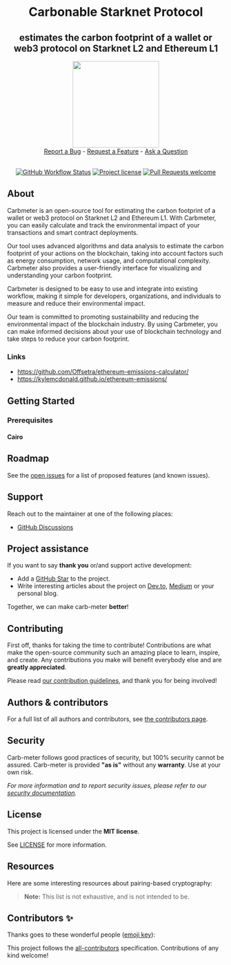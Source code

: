 <div align="center">
  <h1 align="center">Carbonable Starknet Protocol</h1>
  <h2 align="center">estimates the carbon footprint of a wallet or web3 protocol on Starknet L2 and Ethereum L1</h2>
  <img src="https://user-images.githubusercontent.com/25151724/214644164-61d5718b-fcf3-474e-9cdb-135836416e68.png" height="200">
  <br />
  <a href="https://github.com/carbonable-labs/carb-meter/issues/new?assignees=&labels=bug&template=01_BUG_REPORT.md&title=bug%3A+">Report a Bug</a>
  -
  <a href="https://github.com/carbonable-labs/carb-meter/issues/new?assignees=&labels=enhancement&template=02_FEATURE_REQUEST.md&title=feat%3A+">Request a Feature</a>
  -
  <a href="https://github.com/carbonable-labs/carb-meter/discussions">Ask a Question</a>
</div>

<div align="center">
<br />

[![GitHub Workflow Status](https://github.com/keep-starknet-strange/garaga/actions/workflows/test.yml/badge.svg)](https://github.com/keep-starknet-strange/garaga/actions/workflows/test.yml)
[![Project license](https://img.shields.io/github/license/keep-starknet-strange/garaga.svg?style=flat-square)](LICENSE)
[![Pull Requests welcome](https://img.shields.io/badge/PRs-welcome-ff69b4.svg?style=flat-square)](https://github.com/keep-starknet-strange/garaga/issues?q=is%3Aissue+is%3Aopen+label%3A%22help+wanted%22)

</div>



## About

Carbmeter is an open-source tool for estimating the carbon footprint of a wallet or web3 protocol on Starknet L2 and Ethereum L1. With Carbmeter, you can easily calculate and track the environmental impact of your transactions and smart contract deployments.

Our tool uses advanced algorithms and data analysis to estimate the carbon footprint of your actions on the blockchain, taking into account factors such as energy consumption, network usage, and computational complexity. Carbmeter also provides a user-friendly interface for visualizing and understanding your carbon footprint.

Carbmeter is designed to be easy to use and integrate into existing workflow, making it simple for developers, organizations, and individuals to measure and reduce their environmental impact.

Our team is committed to promoting sustainability and reducing the environmental impact of the blockchain industry. By using Carbmeter, you can make informed decisions about your use of blockchain technology and take steps to reduce your carbon footprint.


### Links
- https://github.com/Offsetra/ethereum-emissions-calculator/
- https://kylemcdonald.github.io/ethereum-emissions/

## Getting Started

### Prerequisites

#### Cairo



## Roadmap

See the [open issues](https://github.com/carbonable-labs/carb-meter/issues/issues) for
a list of proposed features (and known issues).



## Support

Reach out to the maintainer at one of the following places:

- [GitHub Discussions](https://github.com/carbonable-labs/carb-meter/issues/discussions)


## Project assistance

If you want to say **thank you** or/and support active development:

- Add a [GitHub Star](https://github.com/carbonable-labs/carb-meter/issues/) to the
  project.
- Write interesting articles about the project on [Dev.to](https://dev.to/),
  [Medium](https://medium.com/) or your personal blog.

Together, we can make carb-meter **better**!

## Contributing

First off, thanks for taking the time to contribute! Contributions are what make
the open-source community such an amazing place to learn, inspire, and create.
Any contributions you make will benefit everybody else and are **greatly
appreciated**.

Please read [our contribution guidelines](docs/CONTRIBUTING.md), and thank you
for being involved!

## Authors & contributors

For a full list of all authors and contributors, see
[the contributors page](https://github.com/carbonable-labs/carb-meter/issues/contributors).

## Security

Carb-meter follows good practices of security, but 100% security cannot be assured.
Carb-meter is provided **"as is"** without any **warranty**. Use at your own risk.

_For more information and to report security issues, please refer to our
[security documentation](docs/SECURITY.md)._

## License

This project is licensed under the **MIT license**.

See [LICENSE](LICENSE) for more information.

## Resources

Here are some interesting resources about pairing-based cryptography:

> **Note:** This list is not exhaustive, and is not intended to be.


## Contributors ✨

Thanks goes to these wonderful people ([emoji key](https://allcontributors.org/docs/en/emoji-key)):

<!-- ALL-CONTRIBUTORS-LIST:START - Do not remove or modify this section -->
<!-- prettier-ignore-start -->
<!-- markdownlint-disable -->


<!-- markdownlint-restore -->
<!-- prettier-ignore-end -->

<!-- ALL-CONTRIBUTORS-LIST:END -->

This project follows the [all-contributors](https://github.com/all-contributors/all-contributors) specification. Contributions of any kind welcome!
